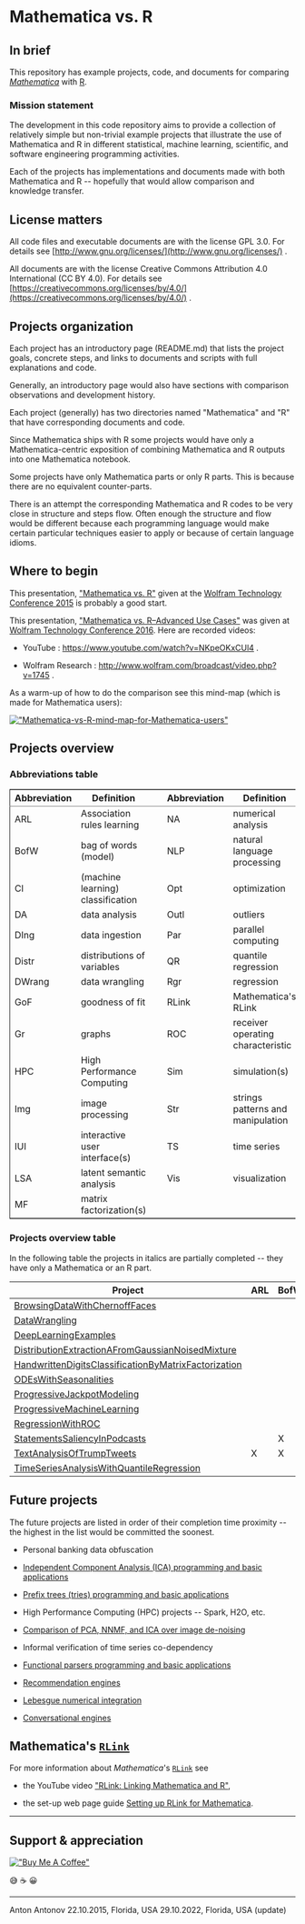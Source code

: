 # Mathematica vs. R

## In brief

This repository has example projects, code, and documents for comparing
[*Mathematica*](http://www.wolfram.com/mathematica/) with
[R](https://www.r-project.org).


### Mission statement

The development in this code repository aims to provide a collection
of relatively simple but non-trivial example projects that illustrate
the use of Mathematica and R in different statistical, machine
learning, scientific, and software engineering programming activities.

Each of the projects has implementations and documents made with both
Mathematica and R -- hopefully that would allow comparison and
knowledge transfer.


## License matters

All code files and executable documents are with the license GPL 3.0.
For details  see [http://www.gnu.org/licenses/](http://www.gnu.org/licenses/) .

All documents are with the license Creative Commons Attribution 4.0
International (CC BY 4.0). For details see
[https://creativecommons.org/licenses/by/4.0/](https://creativecommons.org/licenses/by/4.0/) .


## Projects organization

Each project has an introductory page (README.md) that lists the
project goals, concrete steps, and links to documents and scripts with
full explanations and code.

Generally, an introductory page would also have sections with comparison
observations and development history.

Each project (generally) has two directories named "Mathematica" and
"R" that have corresponding documents and code.

Since Mathematica ships with R some projects would have only a
Mathematica-centric exposition of combining Mathematica and R
outputs into one Mathematica notebook.

Some projects have only Mathematica parts or only R parts. This is because
there are no equivalent counter-parts.

There is an attempt the corresponding Mathematica and R codes to be
very close in structure and steps flow. Often enough the structure and
flow would be different because each programming language would make certain
particular techniques easier to apply or because of certain language idioms.


## Where to begin

This presentation,
["Mathematica vs. R"](https://github.com/antononcube/MathematicaVsR/blob/master/RDocumentation/Presentations/WTC-2015/WTC-2015-Antonov-Mathematica-vs-R.pdf)
given at the
[Wolfram Technology Conference 2015](https://www.wolfram.com/events/technology-conference/2015/)
is probably a good start.

This presentation, ["Mathematica vs. R–Advanced Use Cases"](https://github.com/antononcube/MathematicaVsR/tree/master/RDocumentation/Presentations/WTC-2016) 
was given at
 [Wolfram Technology Conference 2016](https://www.wolfram.com/events/technology-conference/2016/). Here are recorded videos: 

- YouTube : https://www.youtube.com/watch?v=NKpeOKxCUl4 .

- Wolfram Research : http://www.wolfram.com/broadcast/video.php?v=1745 .


As a warm-up of how to do the comparison see this mind-map (which is
made for Mathematica users):

[!["Mathematica-vs-R-mind-map-for-Mathematica-users"](http://i.imgur.com/oZobBxfm.png)](https://github.com/antononcube/MathematicaVsR/blob/master/Mathematica-vs-R-mind-map.pdf)



## Projects overview

### Abbreviations table

<table border="2" cellspacing="0" cellpadding="6" rules="groups" frame="hsides">


<colgroup>
<col  class="left" />

<col  class="left" />

<col  class="left" />

<col  class="left" />

<col  class="left" />
</colgroup>
<thead>
<tr>
<th scope="col" class="left">Abbreviation</th>
<th scope="col" class="left">Definition</th>
<th scope="col" class="left">&#xa0;</th>
<th scope="col" class="left">Abbreviation</th>
<th scope="col" class="left">Definition</th>
</tr>
</thead>

<tbody>
<tr>
<td class="left">ARL</td>
<td class="left">Association rules learning</td>
<td class="left">&#xa0;</td>
<td class="left">NA</td>
<td class="left">numerical analysis</td>
</tr>


<tr>
<td class="left">BofW</td>
<td class="left">bag of words (model)</td>
<td class="left">&#xa0;</td>
<td class="left">NLP</td>
<td class="left">natural language processing</td>
</tr>


<tr>
<td class="left">Cl</td>
<td class="left">(machine learning) classification</td>
<td class="left">&#xa0;</td>
<td class="left">Opt</td>
<td class="left">optimization</td>
</tr>


<tr>
<td class="left">DA</td>
<td class="left">data analysis</td>
<td class="left">&#xa0;</td>
<td class="left">Outl</td>
<td class="left">outliers</td>
</tr>


<tr>
<td class="left">DIng</td>
<td class="left">data ingestion</td>
<td class="left">&#xa0;</td>
<td class="left">Par</td>
<td class="left">parallel computing</td>
</tr>


<tr>
<td class="left">Distr</td>
<td class="left">distributions of variables</td>
<td class="left">&#xa0;</td>
<td class="left">QR</td>
<td class="left">quantile regression</td>
</tr>


<tr>
<td class="left">DWrang</td>
<td class="left">data wrangling</td>
<td class="left">&#xa0;</td>
<td class="left">Rgr</td>
<td class="left">regression</td>
</tr>


<tr>
<td class="left">GoF</td>
<td class="left">goodness of fit</td>
<td class="left">&#xa0;</td>
<td class="left">RLink</td>
<td class="left">Mathematica's RLink</td>
</tr>


<tr>
<td class="left">Gr</td>
<td class="left">graphs</td>
<td class="left">&#xa0;</td>
<td class="left">ROC</td>
<td class="left">receiver operating characteristic</td>
</tr>


<tr>
<td class="left">HPC</td>
<td class="left">High Performance Computing</td>
<td class="left">&#xa0;</td>
<td class="left">Sim</td>
<td class="left">simulation(s)</td>
</tr>


<tr>
<td class="left">Img</td>
<td class="left">image processing</td>
<td class="left">&#xa0;</td>
<td class="left">Str</td>
<td class="left">strings patterns and manipulation</td>
</tr>


<tr>
<td class="left">IUI</td>
<td class="left">interactive user interface(s)</td>
<td class="left">&#xa0;</td>
<td class="left">TS</td>
<td class="left">time series</td>
</tr>


<tr>
<td class="left">LSA</td>
<td class="left">latent semantic analysis</td>
<td class="left">&#xa0;</td>
<td class="left">Vis</td>
<td class="left">visualization</td>
</tr>


<tr>
<td class="left">MF</td>
<td class="left">matrix factorization(s)</td>
<td class="left">&#xa0;</td>
<td class="left">&#xa0;</td>
<td class="left">&#xa0;</td>
</tr>
</tbody>
</table>


### Projects overview table

In the following table the projects in italics are partially completed --
they have only a Mathematica or an R part.

| Project                                              | ARL | BofW | Cl | DA | DIng | Distr | DWrang | GoF | Gr | Img | IUI | Rgr | LSA | MF | NA | NLP | Opt | Outl | Par | QR | RLink | ROC | Sim | Str | TS | Vis |
|------------------------------------------------------|-----|------|----|----|------|-------|--------|-----|----|-----|-----|-----|-----|----|----|-----|-----|------|-----|----|-------|-----|-----|-----|----|-----|
| [BrowsingDataWithChernoffFaces](https://github.com/antononcube/MathematicaVsR/tree/master/Projects/BrowsingDataWithChernoffFaces)                        |     |      |    | X  | X    | X     | X      |     |    |     |     |     |     |    |    |     |     | X    |     |    |       |     |     |     |    | X   |
| [DataWrangling](https://github.com/antononcube/MathematicaVsR/tree/master/Projects/DataWrangling)                                        |     |      |    | X  | X    |       |  X      |     |    |     |     |     |     |    |    |     |     |      |     |    |       |     |     |     |    | X   |
| [DeepLearningExamples](https://github.com/antononcube/MathematicaVsR/tree/master/Projects/DeepLearningExamples)                                        |     |      |    | X  | X    |       | X      |     |    |     |     |     |     |    |    |     |     |      |     |    |       |     |     |     |    | X   |
| [DistributionExtractionAFromGaussianNoisedMixture](https://github.com/antononcube/MathematicaVsR/tree/master/Projects/DistributionExtractionAFromGaussianNoisedMixture)     |     |      |    |    |      | X     |        | X   |    |     |     |     |     |    |    |     | X   |      |     |    |       |     |     |     |    |     |
| [HandwrittenDigitsClassificationByMatrixFactorization](https://github.com/antononcube/MathematicaVsR/tree/master/Projects/HandwrittenDigitsClassificationByMatrixFactorization) |     |      | X  |    | X    |       |        |     |    | X   |     |     | X   | X  |    |     |     |      | X   |    |       |     |     |     |    | X   |
| [ODEsWithSeasonalities](https://github.com/antononcube/MathematicaVsR/tree/master/Projects/ODEsWithSeasonalities)                                |     |      |    |    |      |       |        |     |    |     | X   |     |     |    | X  |     |     |      |     |    |       |     | X   |     |    | X   |
| [ProgressiveJackpotModeling](https://github.com/antononcube/MathematicaVsR/tree/master/Projects/ProgressiveJackpotModeling)                           |     |      |    |    |      | X     |        |     |    |     |     |     |     |    |    |     |     |      |     |    |       |     | X   |     |    |     |
| [ProgressiveMachineLearning](https://github.com/antononcube/MathematicaVsR/tree/master/Projects/ProgressiveMachineLearning)                           |     |      | X  |    |  X    |     |        |     |    |     |     |     |     |    |    |     |     |      |     |    |       | X   |     |     |    |     |
| [RegressionWithROC](https://github.com/antononcube/MathematicaVsR/tree/master/Projects/RegressionWithROC)                                    |     |      | X  |    |      |       |        |     |    |     |     | X   |     |    |    |     |     |      |     |    |       | X   |     |     |    | X   |
| [StatementsSaliencyInPodcasts](https://github.com/antononcube/MathematicaVsR/tree/master/Projects/StatementsSaliencyInPodcasts)                         |     | X    |    |    | X    |       |        |     |    |     | X   |     |     |    |    | X   |     |      |     |    |       |     |     | X   |    |     |
| [TextAnalysisOfTrumpTweets](https://github.com/antononcube/MathematicaVsR/tree/master/Projects/TextAnalysisOfTrumpTweets)                            | X   | X    | X  | X  | X    |       | X      |     |    |     |     |     |     |    |    |     |     |      |     |    | X     |     |     | X   |    | X   |
| [TimeSeriesAnalysisWithQuantileRegression](https://github.com/antononcube/MathematicaVsR/tree/master/Projects/TimeSeriesAnalysisWithQuantileRegression)             |     |      |    | X  | X    |       |        |     |    |     |     |     |     |    |    |     |     | X    |     | X  |       |     |     |     | X  | X   |



## Future projects

The future projects are listed in order of their completion time
proximity -- the highest in the list would be committed the soonest.

- Personal banking data obfuscation

- [Independent Component Analysis (ICA) programming and basic applications](https://mathematicaforprediction.wordpress.com/?s=ICA)

- [Prefix trees (tries) programming and basic applications](https://mathematicaforprediction.wordpress.com/2013/12/06/tries-with-frequencies-for-data-mining/)

- High Performance Computing (HPC) projects -- Spark, H2O, etc. 

- [Comparison of PCA, NNMF, and ICA over image de-noising](https://mathematicaforprediction.wordpress.com/2016/05/26/comparison-of-pca-nnmf-and-ica-over-image-de-noising/)

- Informal verification of time series co-dependency

- [Functional parsers programming and basic applications](https://mathematicaforprediction.wordpress.com/?s=functional+parsers)

- [Recommendation engines](https://github.com/antononcube/Scalable-Recommender-Framework-project)

- [Lebesgue numerical integration](https://mathematicaforprediction.wordpress.com/2016/07/01/adaptive-numerical-lebesgue-integration-by-set-measure-estimates/)

- [Conversational engines](https://github.com/antononcube/ConversationalAgents)



## Mathematica's [`RLink`](https://reference.wolfram.com/language/RLink/tutorial/Introduction.html)

For more information about *Mathematica*'s [`RLink`](https://reference.wolfram.com/language/RLink/tutorial/Introduction.html)
see

- the YouTube video ["RLink: Linking Mathematica and R"](https://www.youtube.com/watch?v=5ppY7cTy71o),

- the set-up web page guide [Setting up RLink for Mathematica](http://szhorvat.net/pelican/setting-up-rlink-for-mathematica.html).

------

## Support & appreciation

[!["Buy Me A Coffee"](https://www.buymeacoffee.com/assets/img/custom_images/orange_img.png)](https://www.buymeacoffee.com/antonov70)

😅 ☕️ 😀

------

Anton Antonov
22.10.2015, Florida, USA
29.10.2022, Florida, USA (update)
